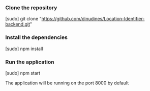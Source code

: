 ### Clone the repository 

[sudo] git clone "https://github.com/dinudines/Location-Identifier-backend.git"

### Install the dependencies

[sudo] npm install

### Run the application

[sudo] npm start


The application will be running on the port 8000 by default
